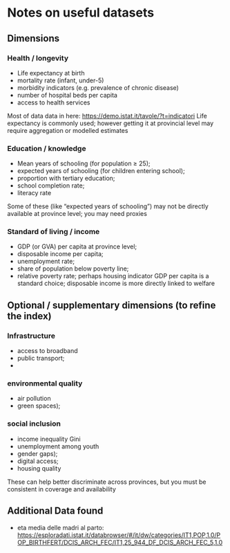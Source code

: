 # Notes on useful datasets
## Dimensions
### Health / longevity
- Life expectancy at birth
- mortality rate (infant, under-5)
- morbidity indicators (e.g. prevalence of chronic disease)
- number of hospital beds per capita
- access to health services

Most of data data in here: https://demo.istat.it/tavole/?t=indicatori
Life expectancy is commonly used; however getting it at provincial level may require aggregation or modelled estimates

### Education / knowledge
- Mean years of schooling (for population ≥ 25);
- expected years of schooling (for children entering school);
- proportion with tertiary education;
- school completion rate;
- literacy rate

Some of these (like “expected years of schooling”) may not be directly available at province level; you may need proxies

### Standard of living / income
- GDP (or GVA) per capita at province level;
- disposable income per capita;
- unemployment rate;
- share of population below poverty line;
- relative poverty rate;
perhaps housing indicator	GDP per capita is a standard choice; disposable income is more directly linked to welfare

## Optional / supplementary dimensions (to refine the index)

### Infrastructure
- access to broadband
- public transport;
- 
### environmental quality
- air pollution
- green spaces);

### social inclusion
- income inequality Gini
- unemployment among youth
- gender gaps);
- digital access;
- housing quality

These can help better discriminate across provinces, but you must be consistent in coverage and availability

## Additional Data found
- eta media delle madri al parto: https://esploradati.istat.it/databrowser/#/it/dw/categories/IT1,POP,1.0/POP_BIRTHFERT/DCIS_ARCH_FEC/IT1,25_944_DF_DCIS_ARCH_FEC_5,1.0
